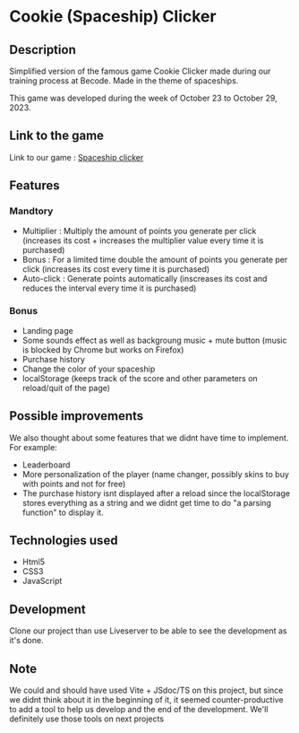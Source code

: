 # Cookie (Spaceship) Clicker

## Description
Simplified version of the famous game Cookie Clicker made during our training process at Becode. Made in the theme of spaceships.

This game was developed during the week of October 23 to October 29, 2023.

## Link to the game
Link to our game : [Spaceship clicker](https://rusuonisim.github.io/spaceship-clicker/)

## Features
### Mandtory
- Multiplier : Multiply the amount of points you generate per click (increases its cost + increases the multiplier value every time it is purchased)
- Bonus : For a limited time double the amount of points you generate per click (increases its cost every time it is purchased)
- Auto-click : Generate points automatically (inscreases its cost and reduces the interval every time it is purchased)

### Bonus
- Landing page
- Some sounds effect as well as backgroung music + mute button (music is blocked by Chrome but works on Firefox)
- Purchase history
- Change the color of your spaceship
- localStorage (keeps track of the score and other parameters on reload/quit of the page) 

## Possible improvements
We also thought about some features that we didnt have time to implement. For example:
- Leaderboard
- More personalization of the player (name changer, possibly skins to buy with points and not for free)
- The purchase history isnt displayed after a reload since the localStorage stores everything as a string and we didnt get time to do "a parsing function" to display it.

## Technologies used
- Html5
- CSS3
- JavaScript

## Development
Clone our project than use Liveserver to be able to see the development as it's done.

## Note
We could and should have used Vite + JSdoc/TS on this project, but since we didnt think about it in the beginning of it, it seemed counter-productive to add a tool to help us develop and the end of the development. We'll definitely use those tools on next projects
